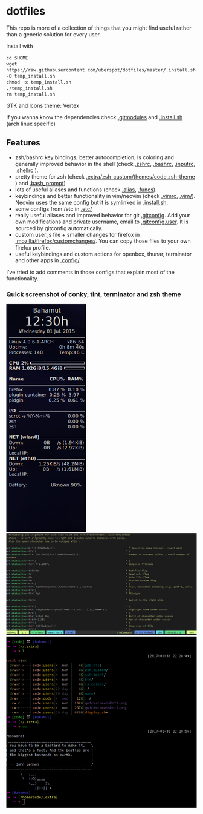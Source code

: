 # dotfiles

This repo is more of a collection of things that you might find useful rather than a generic solution for every user.

Install with

    cd $HOME
    wget https://raw.githubusercontent.com/uberspot/dotfiles/master/.install.sh -O temp_install.sh
    chmod +x temp_install.sh
    ./temp_install.sh
    rm temp_install.sh

GTK and Icons theme: Vertex

If you wanna know the dependencies check [.gitmodules](.gitmodules) and [.install.sh](.install.sh) (arch linux specific)

## Features

 - zsh/bashrc key bindings, better autocompletion, ls coloring and generally improved behavior in the shell (check [.zshrc](.zshrc), [.bashrc](.bashrc), [.inputrc](.inputrc), [.shellrc](.shellrc) ).
 - pretty theme for zsh (check [.extra/zsh_custom/themes/code.zsh-theme](.extra/zsh_custom/themes/code.zsh-theme) ) and [.bash_prompt](.bash_prompt)) 
 - lots of useful aliases and functions (check [.alias](.alias), [.funcs](.funcs)).
 - keybindings and better functionality in vim/neovim (check [.vimrc](.vimrc), [.vim/](.vim/)). Neovim uses the same config but it is symlinked in [.install.sh](.install.sh). 
 - some configs from /etc in [.etc/](.etc/)
 - really useful aliases and improved behavior for git [.gitconfig](.gitconfig). Add your own modifications and private
   username, email to [.gitconfig.user](.gitconfig.user). It is sourced by gitconfig automatically.
 - custom user.js file + smaller changes for firefox in [.mozilla/firefox/customchanges/](.mozilla/firefox/customchanges/). You can copy those files to your own firefox profile.
 - useful keybindings and custom actions for openbox, thunar, terminator and other apps in [.config/](.config/).

I've tried to add comments in those configs that explain most of the functionality.

### Quick screenshot of conky, tint, terminator and zsh theme

![conky](https://github.com/uberspot/dotfiles/blob/master/.extra/conky.png)
![vim](https://github.com/uberspot/dotfiles/blob/master/.extra/vim.png)
![terminal](https://github.com/uberspot/dotfiles/blob/master/.extra/terminal.png)

